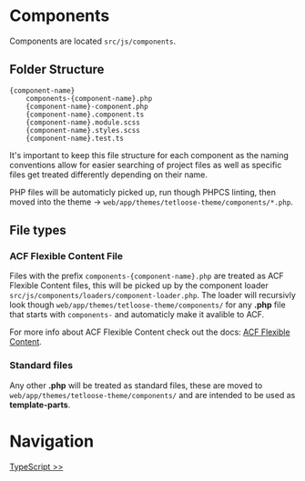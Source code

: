 # Components

Components are located `src/js/components`.

## Folder Structure

```
{component-name}
    components-{component-name}.php
    {component-name}-component.php
    {component-name}.component.ts
    {component-name}.module.scss
    {component-name}.styles.scss
    {component-name}.test.ts
```

It's important to keep this file structure for each component as the naming conventions allow for easier searching of project files as well as specific files get treated differently depending on their name.

PHP files will be automaticly picked up, run though PHPCS linting, then moved into the theme -> `web/app/themes/tetloose-theme/components/*.php`.

## File types

### ACF Flexible Content File

Files with the prefix `components-{component-name}.php` are treated as ACF Flexible Content files, this will be picked up by the component loader `src/js/components/loaders/component-loader.php`. The loader will recursivly look though `web/app/themes/tetloose-theme/components/` for any **.php** file that starts with `components-` and automaticly make it avalible to ACF.

For more info about ACF Flexible Content check out the docs: [ACF Flexible Content](https://www.advancedcustomfields.com/resources/flexible-content/).

### Standard files

Any other **.php** will be treated as standard files, these are moved to `web/app/themes/tetloose-theme/components/` and are intended to be used as **template-parts**.

# Navigation

[TypeScript >>](ts.md)
